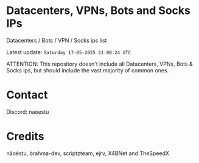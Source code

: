 # Datacenters, VPNs, Bots and Socks IPs
 
Datacenters / Bots / VPN / Socks ips list

Latest update: `Saturday 17-05-2025 21:00:24 UTC` 

ATTENTION: This repository doesn't include all Datacenters, VPNs, Bots & Socks ips, 
but should include the vast majority of common ones.

# Contact
Discord: naoestu

# Credits
nãoéstu, brahma-dev, scriptzteam, ejrv, X4BNet and TheSpeedX
